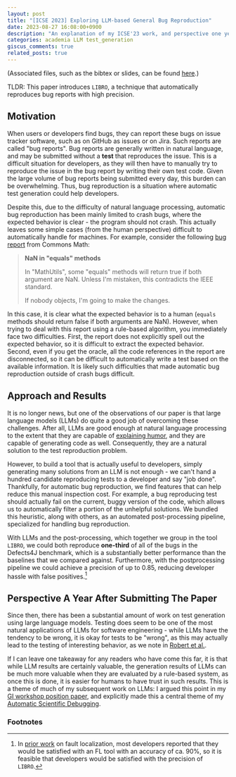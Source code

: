 ```yaml
---
layout: post
title: "[ICSE 2023] Exploring LLM-based General Bug Reproduction"
date: 2023-08-27 16:08:00+0900
description: "An explanation of my ICSE'23 work, and perspective one year after submitting the paper"
categories: academia LLM test_generation
giscus_comments: true
related_posts: true
---
```


(Associated files, such as the bibtex or slides, can be found [here](/al-folio/publications/#Kang2023aa).)

TLDR: This paper introduces `LIBRO`, a technique that automatically reproduces bug reports with high precision.

## Motivation

When users or developers find bugs, they can report these bugs on issue tracker software, such as on GitHub as issues or on Jira. Such reports are called "bug reports". Bug reports are generally written in natural language, and may be submitted without a **test** that reproduces the issue. This is a difficult situation for developers, as they will then have to manually try to reproduce the issue in the bug report by writing their own test code. Given the large volume of bug reports being submitted every day, this burden can be overwhelming. Thus, bug reproduction is a situation where automatic test generation could help developers.

Despite this, due to the difficulty of natural language processing, automatic bug reproduction has been mainly limited to crash bugs, where the expected behavior is clear - the program should not crash. This actually leaves some simple cases (from the human perspective) difficult to automatically handle for machines. For example, consider the following [bug report](https://issues.apache.org/jira/browse/MATH-370) from Commons Math: 

> **NaN in "equals" methods**
>
> In "MathUtils", some "equals" methods will return true if both argument are NaN.
> Unless I'm mistaken, this contradicts the IEEE standard.
> 
> If nobody objects, I'm going to make the changes.

In this case, it is clear what the expected behavior is to a human (`equals` methods should return false if both arguments are NaN). However, when trying to deal with this report using a rule-based algorithm, you immediately face two difficulties. First, the report does not explicitly spell out the expected behavior, so it is difficult to extract the expected behavior. Second, even if you get the oracle, all the code references in the report are disconnected, so it can be difficult to automatically write a test based on the available information. It is likely such difficulties that made automatic bug reproduction outside of crash bugs difficult.

## Approach and Results

It is no longer news, but one of the observations of our paper is that large language models (LLMs) do quite a good job of overcoming these challenges. After all, LLMs are good enough at natural language processing to the extent that they are capable of [explaining humor](https://ai.googleblog.com/2022/04/pathways-language-model-palm-scaling-to.html), and they are capable of generating code as well. Consequently, they are a natural solution to the test reproduction problem.

However, to build a tool that is actually useful to developers, simply generating many solutions from an LLM is not enough - we can't hand a hundred candidate reproducing tests to a developer and say "job done". Thankfully, for automatic bug reproduction, we find features that can help reduce this manual inspection cost. For example, a bug reproducing test should actually fail on the current, buggy version of the code, which allows us to automatically filter a portion of the unhelpful solutions. We bundled this heuristic, along with others, as an automated post-processing pipeline, specialized for handling bug reproduction.

With LLMs and the post-processing, which together we group in the tool `LIBRO`, we could both reproduce **one-third** of all of the bugs in the Defects4J benchmark, which is a substantially better performance than the baselines that we compared against. Furthermore, with the postprocessing pipeline we could achieve a precision of up to 0.85, reducing developer hassle with false positives.[^1]

## Perspective A Year After Submitting The Paper

Since then, there has been a substantial amount of work on test generation using large language models. Testing does seem to be one of the most natural applications of LLMs for software engineering - while LLMs have the tendency to be wrong, it is okay for tests to be "wrong", as this may actually lead to the testing of interesting behavior, as we note in [Robert et al.](https://arxiv.org/abs/2306.05152). 

If I can leave one takeaway for any readers who have come this far, it is that while LLM results are certainly valuable, the generation results of LLMs can be much more valuable when they are evaluated by a rule-based system, as once this is done, it is easier for humans to have trust in such results. This is a theme of much of my subsequent work on LLMs: I argued this point in my [GI workshop position paper](/al-folio/publications/#Kang2023lg), and explicitly made this a central theme of my [Automatic Scientific Debugging](/al-folio/publications/#kang2023explainable).

### Footnotes

[^1]: In [prior work](https://dl.acm.org/doi/10.1145/2931037.2931051) on fault localization, most developers reported that they would be satisfied with an FL tool with an accuracy of ca. 90%, so it is feasible that developers would be satisfied with the precision of `LIBRO`.